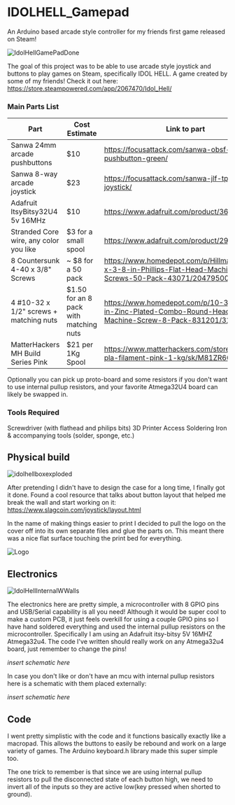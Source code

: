 # IDOLHELL_Gamepad
An Arduino based arcade style controller for my friends first game released on Steam!

![IdolHellGamePadDone](https://github.com/jlb2637/IDOLHELL_Gamepad/assets/47393028/e6606cb6-95ad-4198-b2aa-e8f82126ea0a)



The goal of this project was to be able to use arcade style joystick and buttons to play games on Steam, specifically IDOL HELL. A game created by some of my friends! Check it out here: https://store.steampowered.com/app/2067470/Idol_Hell/

### Main Parts List

|Part|Cost Estimate|Link to part|
| -- | ----------- | ---------- |
| Sanwa 24mm arcade pushbuttons | $10 | https://focusattack.com/sanwa-obsf-24mm-pushbutton-green/ |
| Sanwa 8-way arcade joystick | $23 | https://focusattack.com/sanwa-jlf-tp-8yt-joystick/ |
| Adafruit ItsyBitsy32U4 5v 16MHz | $10 | https://www.adafruit.com/product/3677 |
| Stranded Core wire, any color you like | $3 for a small spool | https://www.adafruit.com/product/2976 |
| 8 Countersunk 4-40 x 3/8" Screws | ~ $8 for a 50 pack | https://www.homedepot.com/p/Hillman-4-40-x-3-8-in-Phillips-Flat-Head-Machine-Screws-50-Pack-43071/204795006 |
| 4 #10-32 x 1/2" screws + matching nuts | $1.50 for an 8 pack with matching nuts | https://www.homedepot.com/p/10-32-x-1-2-in-Zinc-Plated-Combo-Round-Head-Machine-Screw-8-Pack-831201/317479055 |
| MatterHackers MH Build Series Pink | $21 per 1Kg Spool | https://www.matterhackers.com/store/l/175mm-pla-filament-pink-1-kg/sk/M81ZR601 |

 Optionally you can pick up proto-board and some resistors if you don't want to use internal pullup resistors, and your favorite Atmega32U4 board can likely be swapped in.

### Tools Required

Screwdriver (with flathead and philips bits)
3D Printer Access
Soldering Iron & accompanying tools (solder, sponge, etc.)

## Physical build

![idolhellboxexploded](https://github.com/jlb2637/IDOLHELL_Gamepad/assets/47393028/9bbc0c20-663f-4027-a242-bbc9349b73cb)

After pretending I didn't have to design the case for a long time, I finally got it done. Found a cool resource that talks about button layout that helped me break the wall and start working on it: https://www.slagcoin.com/joystick/layout.html

In the name of making things easier to print I decided to pull the logo on the cover off into its own separate files and glue the parts on. This meant there was a nice flat surface touching the print bed for everything.

![Logo](https://github.com/jlb2637/IDOLHELL_Gamepad/assets/47393028/5f7f7340-7272-4846-998a-04c0976d4597)


## Electronics

![IdolHellInternalWWalls](https://github.com/jlb2637/IDOLHELL_Gamepad/assets/47393028/03cdae44-87db-4b10-8b45-27715f25f3ec)

The electronics here are pretty simple, a microcontroller with 8 GPIO pins and USB/Serial capability is all you need!
Although it would be super cool to make a custom PCB, it just feels overkill for using a couple GPIO pins so I have hand soldered everything and used the internal pullup resistors on the microcontroller.
Specifically I am using an Adafruit itsy-bitsy 5V 16MHZ Atmega32u4. The code I've written should really work on any Atmega32u4 board, just remember to change the pins!


*insert schematic here*

In case you don't like or don't have an mcu with internal pullup resistors here is a schematic with them placed externally:

*insert schematic here*

## Code

I went pretty simplistic with the code and it functions basically exactly like a macropad. This allows the buttons to easily be rebound and work on a large variety of games.
The Arduino keyboard.h library made this super simple too.

The one trick to remember is that since we are using internal pullup resistors to pull the disconnected state of each button high, we need to invert all of the inputs so they are active low(key pressed when shorted to ground).

